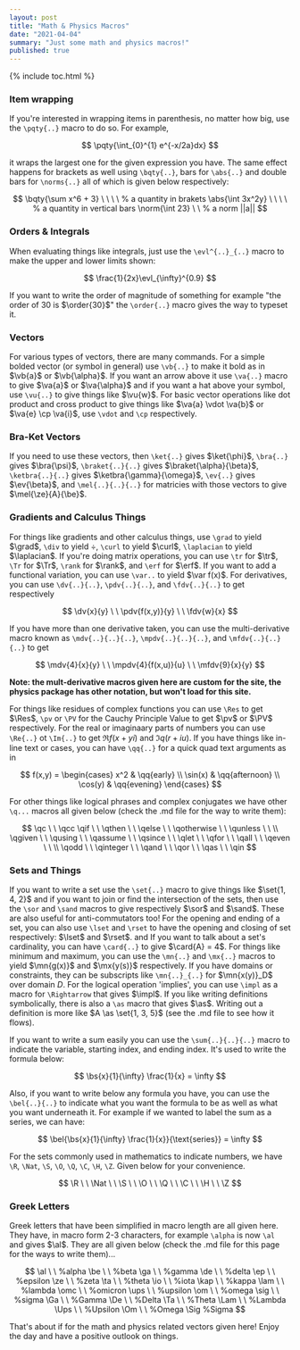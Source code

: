```yaml
---
layout: post
title: "Math & Physics Macros"
date: "2021-04-04"
summary: "Just some math and physics macros!"
published: true
---
```


{% include toc.html %}

### Item wrapping

If you're interested in wrapping items in parenthesis, no matter how big, use the `\pqty{..}` macro to do so. For example,

$$
\pqty{\int_{0}^{1} e^{-x/2a}dx}
$$

it wraps the largest one for the given expression you have. The same effect happens for brackets as well using `\bqty{..}`, bars for `\abs{..}` and double bars for `\norms{..}` all of which is given below respectively:

$$
\bqty{\sum x^6 + 3} \ \  \ \ % a quantity in brakets
\abs{\int 3x^2y} \ \  \ \ % a quantity in vertical bars
\norm{\int 23} \ \ % a norm ||a||
$$

### Orders & Integrals

When evaluating things like integrals, just use the `\evl^{..}_{..}` macro to make the upper and lower limits shown:

$$
\frac{1}{2x}\evl_{\infty}^{0.9}
$$

If you want to write the order of magnitude of something for example "the order of 30 is $\order{30}$" the `\order{..}` macro gives the way to typeset it.


### Vectors

For various types of vectors, there are many commands. For a simple bolded vector (or symbol in general) use `\vb{..}` to make it bold as in $\vb{a}$ or $\vb{\alpha}$. If you want an arrow above it use `\va{..}` macro to give $\va{a}$ or $\va{\alpha}$ and if you want a hat above your symbol, use `\vu{..}` to give things like $\vu{w}$. For basic vector operations like dot product and cross product to give things like $\va{a} \vdot \va{b}$ or $\va{e} \cp \va{i}$, use `\vdot` and `\cp` respectively.

### Bra-Ket Vectors

If you need to use these vectors, then `\ket{..}` gives $\ket{\phi}$, `\bra{..}` gives $\bra{\psi}$, `\braket{..}{..}` gives $\braket{\alpha}{\beta}$, `\ketbra{..}{..}` gives $\ketbra{\gamma}{\omega}$, `\ev{..}` gives $\ev{\beta}$, and `\mel{..}{..}{..}` for matricies with those vectors to give $\mel{\ze}{A}{\be}$.

### Gradients and Calculus Things

For things like gradients and other calculus things, use `\grad` to yield $\grad$, `\div` to yield $\div$, `\curl` to yield $\curl$, `\laplacian` to yield $\laplacian$. If you're doing matrix operations, you can use `\tr` for $\tr$, `\Tr` for $\Tr$, `\rank` for $\rank$, and `\erf` for $\erf$. If you want to add a functional variation, you can use `\var..` to yield $\var f(x)$. For derivatives, you can use `\dv{..}{..}`, `\pdv{..}{..}`, and `\fdv{..}{..}` to get respectively

$$
\dv{x}{y} \ \ \pdv{f(x,y)}{y} \ \ \fdv{w}{x}
$$

If you have more than one derivative taken, you can use the multi-derivative macro known as `\mdv{..}{..}{..}`, `\mpdv{..}{..}{..}`, and `\mfdv{..}{..}{..}` to get

$$
\mdv{4}{x}{y} \ \ \mpdv{4}{f(x,u)}{u} \ \ \mfdv{9}{x}{y}
$$

**Note: the mult-derivative macros given here are custom for the site, the physics package has other notation, but won't load for this site.**

For things like residues of complex functions you can use `\Res` to get $\Res$, `\pv` or `\PV` for the Cauchy Principle Value to get $\pv$ or $\PV$ respectively. For the real or imaginaary parts of numbers you can use `\Re{..}` ot `\Im{..}` to get $\Re{f(x + yi)}$ and $\Im{q(r + iu)}$. If you have things like in-line text or cases, you can have `\qq{..}` for a quick quad text arguments as in

$$
f(x,y) = \begin{cases}
x^2 & \qq{early} \\
\sin(x) & \qq{afternoon} \\
\cos(y) & \qq{evening}
\end{cases}
$$

For other things like logical phrases and complex conjugates we have other `\q...` macros all given below (check the .md file for the way to write them):

$$
\qc \ \ \qcc \qif \ \ \qthen \ \ \qelse \ \ \qotherwise \ \ \qunless \ \ \\ \qgiven \ \ \qusing \ \ \qassume \ \ \qsince \ \ \qlet \ \ \qfor \ \ \qall \ \ \qeven \ \ \\ \qodd \ \ \qinteger \ \ \qand \ \ \qor \ \ \qas \ \ \qin
$$

### Sets and Things

If you want to write a set use the `\set{..}` macro to give things like $\set{1, 4, 2}$ and if you want to join or find the intersection of the sets, then use the `\sor` and `\sand` macros to give respectively $\sor$ and $\sand$. These are also useful for anti-commutators too! For the opening and ending of a set, you can also use `\lset` and `\rset` to have the opening and closing of set respectively: $\lset$ and $\rset$. and If you want to talk about a set's cardinality, you can have `\card{..}` to give $\card{A} = 4$. For things like minimum and maximum, you can use the `\mn{..}` and `\mx{..}` macros to yield $\mn{g(x)}$ and $\mx{y(s)}$ respectively. If you have domains or constraints, they can be subscripts like `\mn{..}_{..}` for $\mn{x(y)}_D$ over domain $D$. For the logical operation 'implies', you can use `\impl` as a macro for `\Rightarrow` that gives $\impl$. If you like writing definitions symbolically, there is also a `\as` macro that gives $\as$. Writing out a definition is more like $A \as \set{1, 3, 5}$ (see the .md file to see how it flows).

If you want to write a sum easily you can use the `\sum{..}{..}{..}` macro to indicate the variable, starting index, and ending index. It's used to write the formula below:

$$
\bs{x}{1}{\infty} \frac{1}{x} = \infty
$$

Also, if you want to write below any formula you have, you can use the `\bel{..}{..}` to indicate what you want the formula to be as well as what you want underneath it. For example if we wanted to label the sum as a series, we can have:

$$
\bel{\bs{x}{1}{\infty} \frac{1}{x}}{\text{series}} = \infty
$$

For the sets commonly used in mathematics to indicate numbers, we have `\R`, `\Nat`, `\S`, `\O`, `\Q`, `\C`, `\H`, `\Z`. Given below for your convenience.

$$
\R \ \ \Nat \ \ \S \ \ \O \ \ \Q \ \ \C \ \ \H \ \ \Z
$$

### Greek Letters

Greek letters that have been simplified in macro length are all given here. They have, in macro form 2-3 characters, for example `\alpha` is now `\al` and gives $\al$. They are all given below (check the .md file for this page for the ways to write them)...

$$
\al \ \ %alpha
\be \ \ %beta
\ga \ \ %gamma
\de \ \ %delta
\ep \ \ %epsilon
\ze \ \ %zeta
\ta \ \ %theta
\io \ \ %iota
\kap \ \ %kappa
\lam \ \ %lambda
\omc \ \ %omicron
\ups \ \ %upsilon
\om \ \ %omega
\sig \ \ %sigma
\Ga \ \ %Gamma
\De \ \ %Delta
\Ta \ \ %Theta
\Lam \ \ %Lambda
\Ups \ \ %Upsilon
\Om \ \ %Omega
\Sig %Sigma
$$

That's about if for the math and physics related vectors given here! Enjoy the day and have a positive outlook on things.

